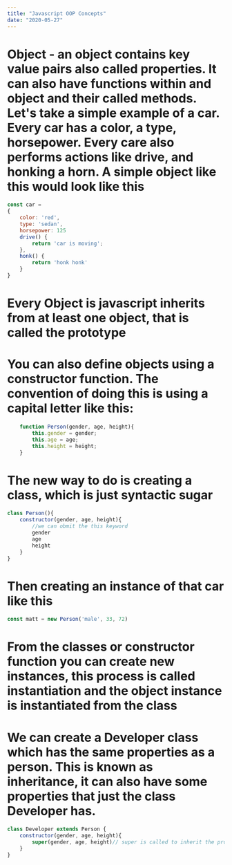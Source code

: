 ```yaml
---
title: "Javascript OOP Concepts"
date: "2020-05-27"
---
```


# Object - an object contains key value pairs also called properties. It can also have functions within and object and their called methods. Let's take a simple example of a car. Every car has a color, a type, horsepower. Every care also performs actions like drive, and honking a horn. A simple object like this would look like this
```js
const car = 
{
    color: 'red',
    type: 'sedan',
    horsepower: 125
    drive() {
        return 'car is moving';
    },
    honk() {
        return 'honk honk'
    }
}
```
# Every Object is javascript inherits from at least one object, that is called the prototype
# You can also define objects using a constructor function. The convention of doing this is using a capital letter like this:
```js
    function Person(gender, age, height){
        this.gender = gender;
        this.age = age;
        this.height = height;
    }
```
# The new way to do is creating a class, which is just syntactic sugar
```js
class Person(){
    constructor(gender, age, height){
        //we can obmit the this keyword 
        gender
        age
        height
    }
}
```
# Then creating an instance of that car like this
```js
const matt = new Person('male', 33, 72)
```
# From the classes or constructor function you can create new instances, this process is called instantiation and the object instance is instantiated from the class
# We can create a Developer class which has the same properties as a person. This is known as inheritance, it can also have some properties that just the class Developer has.
```js
class Developer extends Person {
    constructor(gender, age, height){
        super(gender, age, height)// super is called to inherit the properties of the person class to pass them to the developer class
    }
}
```